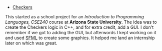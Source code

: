  - [Checkers](https://github.com/zmertens/Checkers)

This started as a school project for an *Introduction to Programming Languages, CSE240* course at **Arizona State University**.
The idea was to create the Checkers logic in C++, and for extra credit, add a GUI. I don't remember if we got to adding the GUI, but afterwords I kept working on it and used [SFML](sfml-dev.org) to create some graphics. It helped me land an internship later on which was great.